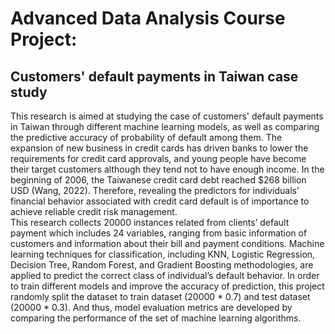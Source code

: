 # Advanced Data Analysis Course Project: 
## Customers' default payments in Taiwan case study
This research is aimed at studying the case of customers' default payments in Taiwan through different machine learning models, as well as comparing the predictive accuracy of probability of default among them. The expansion of new business in credit cards has driven banks to lower the requirements for credit card approvals, and young people have become their target customers although they tend not to have enough income. In the beginning of 2006, the Taiwanese credit card debt reached $268 billion USD (Wang, 2022). Therefore, revealing the predictors for individuals’ financial behavior associated with credit card default is of importance to achieve reliable credit risk management. \
This research collects 20000 instances related from clients’ default payment which includes 24 variables, ranging from basic information of customers and information about their bill and payment conditions. Machine learning techniques for classification, including KNN, Logistic Regression, Decision Tree, Random Forest, and Gradient Boosting methodologies, are applied to predict the correct class of individual’s default behavior. In order to train different models and improve the accuracy of prediction, this project randomly split the dataset to train dataset (20000 * 0.7) and test dataset (20000 * 0.3). And thus, model evaluation metrics are developed by comparing the performance of the set of machine learning algorithms. 
